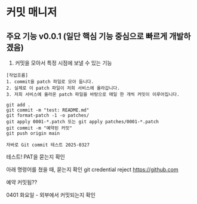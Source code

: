 # 커밋 매니저

## 주요 기능 v0.0.1 (일단 핵심 기능 중심으로 빠르게 개발하겠음)
1. 커밋을 모아서 특정 시점에 보낼 수 있는 기능

```
[작업흐름]
1. commit을 patch 파일로 모아 둡니다. 
2. 실제로 이 patch 파일이 저희 서비스에 올라갑니다. 
3. 저희 서비스에 올라온 patch 파일을 바탕으로 매일 한 개씩 커밋이 이루어집니다. 
```

```
git add .
git commit -m "test: README.md"
git format-patch -1 -o patches/
git apply 0001-*.patch 또는 git apply patches/0001-*.patch
git commit -m "예약된 커밋"
git push origin main
```


```
자바로 Git commit 테스트 2025-0327
```


테스트! PAT을 묻는지 확인

아래 명령어를 쳤을 때, 묻는지 확인 
git credential reject https://github.com

예약 커밋됨??


0401 화요일 - 외부에서 커밋되는지 확인
